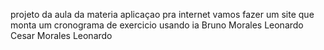 projeto da aula da materia aplicaçao pra internet vamos fazer um site que monta um cronograma de exercicio usando ia
Bruno Morales Leonardo
Cesar Morales Leonardo
